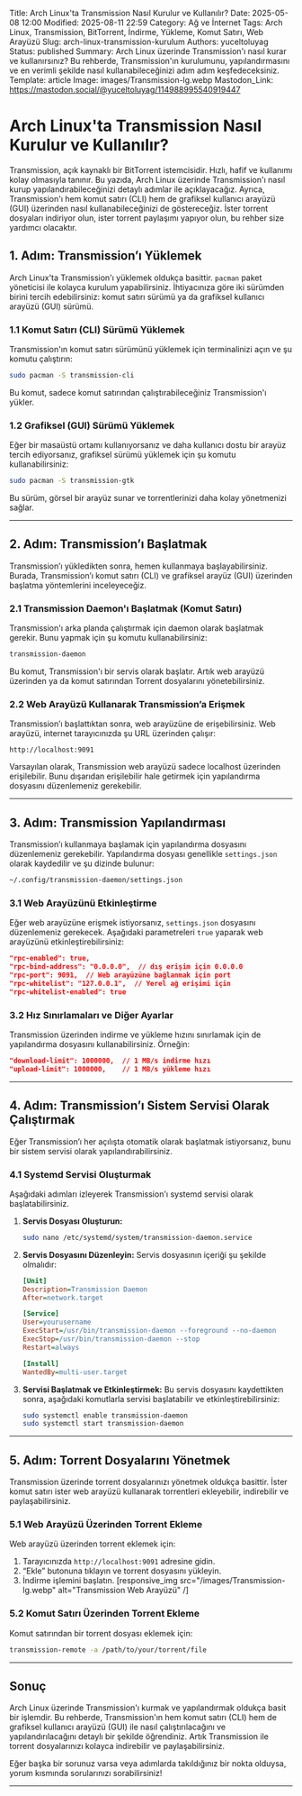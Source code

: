 Title: Arch Linux'ta Transmission Nasıl Kurulur ve Kullanılır?
Date: 2025-05-08 12:00
Modified: 2025-08-11 22:59
Category: Ağ ve İnternet
Tags: Arch Linux, Transmission, BitTorrent, İndirme, Yükleme, Komut Satırı, Web Arayüzü
Slug: arch-linux-transmission-kurulum
Authors: yuceltoluyag
Status: published
Summary: Arch Linux üzerinde Transmission'ı nasıl kurar ve kullanırsınız? Bu rehberde, Transmission'ın kurulumunu, yapılandırmasını ve en verimli şekilde nasıl kullanabileceğinizi adım adım keşfedeceksiniz.
Template: article
Image: images/Transmission-lg.webp
Mastodon_Link: https://mastodon.social/@yuceltoluyag/114988995540919447

# Arch Linux'ta Transmission Nasıl Kurulur ve Kullanılır?

Transmission, açık kaynaklı bir BitTorrent istemcisidir. Hızlı, hafif ve kullanımı kolay olmasıyla tanınır. Bu yazıda, Arch Linux üzerinde Transmission'ı nasıl kurup yapılandırabileceğinizi detaylı adımlar ile açıklayacağız. Ayrıca, Transmission'ı hem komut satırı (CLI) hem de grafiksel kullanıcı arayüzü (GUI) üzerinden nasıl kullanabileceğinizi de göstereceğiz. İster torrent dosyaları indiriyor olun, ister torrent paylaşımı yapıyor olun, bu rehber size yardımcı olacaktır.

## 1. Adım: Transmission’ı Yüklemek

Arch Linux'ta Transmission'ı yüklemek oldukça basittir. `pacman` paket yöneticisi ile kolayca kurulum yapabilirsiniz. İhtiyacınıza göre iki sürümden birini tercih edebilirsiniz: komut satırı sürümü ya da grafiksel kullanıcı arayüzü (GUI) sürümü.

### 1.1 Komut Satırı (CLI) Sürümü Yüklemek

Transmission'ın komut satırı sürümünü yüklemek için terminalinizi açın ve şu komutu çalıştırın:

```bash
sudo pacman -S transmission-cli
```

Bu komut, sadece komut satırından çalıştırabileceğiniz Transmission'ı yükler.

### 1.2 Grafiksel (GUI) Sürümü Yüklemek

Eğer bir masaüstü ortamı kullanıyorsanız ve daha kullanıcı dostu bir arayüz tercih ediyorsanız, grafiksel sürümü yüklemek için şu komutu kullanabilirsiniz:

```bash
sudo pacman -S transmission-gtk
```

Bu sürüm, görsel bir arayüz sunar ve torrentlerinizi daha kolay yönetmenizi sağlar.

---

## 2. Adım: Transmission’ı Başlatmak

Transmission’ı yükledikten sonra, hemen kullanmaya başlayabilirsiniz. Burada, Transmission’ı komut satırı (CLI) ve grafiksel arayüz (GUI) üzerinden başlatma yöntemlerini inceleyeceğiz.

### 2.1 Transmission Daemon'ı Başlatmak (Komut Satırı)

Transmission'ı arka planda çalıştırmak için daemon olarak başlatmak gerekir. Bunu yapmak için şu komutu kullanabilirsiniz:

```bash
transmission-daemon
```

Bu komut, Transmission'ı bir servis olarak başlatır. Artık web arayüzü üzerinden ya da komut satırından Torrent dosyalarını yönetebilirsiniz.

### 2.2 Web Arayüzü Kullanarak Transmission’a Erişmek

Transmission’ı başlattıktan sonra, web arayüzüne de erişebilirsiniz. Web arayüzü, internet tarayıcınızda şu URL üzerinden çalışır:

```
http://localhost:9091
```

Varsayılan olarak, Transmission web arayüzü sadece localhost üzerinden erişilebilir. Bunu dışarıdan erişilebilir hale getirmek için yapılandırma dosyasını düzenlemeniz gerekebilir.

---

## 3. Adım: Transmission Yapılandırması

Transmission’ı kullanmaya başlamak için yapılandırma dosyasını düzenlemeniz gerekebilir. Yapılandırma dosyası genellikle `settings.json` olarak kaydedilir ve şu dizinde bulunur:

```bash
~/.config/transmission-daemon/settings.json
```

### 3.1 Web Arayüzünü Etkinleştirme

Eğer web arayüzüne erişmek istiyorsanız, `settings.json` dosyasını düzenlemeniz gerekecek. Aşağıdaki parametreleri `true` yaparak web arayüzünü etkinleştirebilirsiniz:

```json
"rpc-enabled": true,
"rpc-bind-address": "0.0.0.0",  // dış erişim için 0.0.0.0
"rpc-port": 9091,  // Web arayüzüne bağlanmak için port
"rpc-whitelist": "127.0.0.1",  // Yerel ağ erişimi için
"rpc-whitelist-enabled": true
```

### 3.2 Hız Sınırlamaları ve Diğer Ayarlar

Transmission üzerinden indirme ve yükleme hızını sınırlamak için de yapılandırma dosyasını kullanabilirsiniz. Örneğin:

```json
"download-limit": 1000000,  // 1 MB/s indirme hızı
"upload-limit": 1000000,    // 1 MB/s yükleme hızı
```

---

## 4. Adım: Transmission’ı Sistem Servisi Olarak Çalıştırmak

Eğer Transmission’ı her açılışta otomatik olarak başlatmak istiyorsanız, bunu bir sistem servisi olarak yapılandırabilirsiniz.

### 4.1 Systemd Servisi Oluşturmak

Aşağıdaki adımları izleyerek Transmission'ı systemd servisi olarak başlatabilirsiniz.

1. **Servis Dosyası Oluşturun:**

   ```bash
   sudo nano /etc/systemd/system/transmission-daemon.service
   ```

2. **Servis Dosyasını Düzenleyin:**
   Servis dosyasının içeriği şu şekilde olmalıdır:

   ```ini
   [Unit]
   Description=Transmission Daemon
   After=network.target

   [Service]
   User=yourusername
   ExecStart=/usr/bin/transmission-daemon --foreground --no-daemon
   ExecStop=/usr/bin/transmission-daemon --stop
   Restart=always

   [Install]
   WantedBy=multi-user.target
   ```

3. **Servisi Başlatmak ve Etkinleştirmek:**
   Bu servis dosyasını kaydettikten sonra, aşağıdaki komutlarla servisi başlatabilir ve etkinleştirebilirsiniz:

   ```bash
   sudo systemctl enable transmission-daemon
   sudo systemctl start transmission-daemon
   ```

---

## 5. Adım: Torrent Dosyalarını Yönetmek

Transmission üzerinde torrent dosyalarınızı yönetmek oldukça basittir. İster komut satırı ister web arayüzü kullanarak torrentleri ekleyebilir, indirebilir ve paylaşabilirsiniz.

### 5.1 Web Arayüzü Üzerinden Torrent Ekleme

Web arayüzü üzerinden torrent eklemek için:

1. Tarayıcınızda `http://localhost:9091` adresine gidin.
2. “Ekle” butonuna tıklayın ve torrent dosyasını yükleyin.
3. İndirme işlemini başlatın.
[responsive_img src="/images/Transmission-lg.webp" alt="Transmission Web Arayüzü" /]
### 5.2 Komut Satırı Üzerinden Torrent Ekleme

Komut satırından bir torrent dosyası eklemek için:

```bash
transmission-remote -a /path/to/your/torrent/file
```

---

## Sonuç

Arch Linux üzerinde Transmission'ı kurmak ve yapılandırmak oldukça basit bir işlemdir. Bu rehberde, Transmission'ın hem komut satırı (CLI) hem de grafiksel kullanıcı arayüzü (GUI) ile nasıl çalıştırılacağını ve yapılandırılacağını detaylı bir şekilde öğrendiniz. Artık Transmission ile torrent dosyalarınızı kolayca indirebilir ve paylaşabilirsiniz.



Eğer başka bir sorunuz varsa veya adımlarda takıldığınız bir nokta olduysa, yorum kısmında sorularınızı sorabilirsiniz!

---
